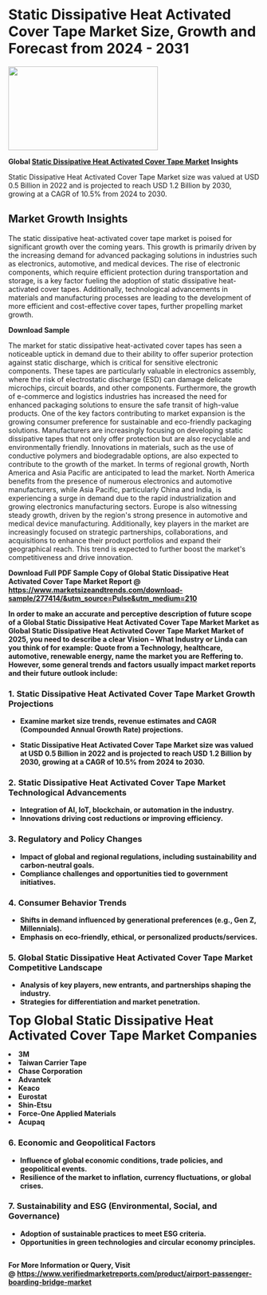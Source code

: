<H1>Static Dissipative Heat Activated Cover Tape Market Size, Growth and Forecast from 2024 - 2031</H1><img class="aligncenter size-medium wp-image-584254" src="https://thirdeyenews.in/wp-content/uploads/2024/09/Global-Market-Research-300x168.jpeg" alt="" width="300" height="168" /><p><strong>Global&nbsp;<a href="https://www.marketsizeandtrends.com/download-sample/277414/&amp;utm_source=Pulse&amp;utm_medium=210">Static Dissipative Heat Activated Cover Tape Market</a> Insights</strong></p><p>Static Dissipative Heat Activated Cover Tape Market size was valued at USD 0.5 Billion in 2022 and is projected to reach USD 1.2 Billion by 2030, growing at a CAGR of 10.5% from 2024 to 2030.</p><p><h2>Market Growth Insights</h2> <p>The static dissipative heat-activated cover tape market is poised for significant growth over the coming years. This growth is primarily driven by the increasing demand for advanced packaging solutions in industries such as electronics, automotive, and medical devices. The rise of electronic components, which require efficient protection during transportation and storage, is a key factor fueling the adoption of static dissipative heat-activated cover tapes. Additionally, technological advancements in materials and manufacturing processes are leading to the development of more efficient and cost-effective cover tapes, further propelling market growth.</p> <p><strong>Download Sample</strong></p> <p>The market for static dissipative heat-activated cover tapes has seen a noticeable uptick in demand due to their ability to offer superior protection against static discharge, which is critical for sensitive electronic components. These tapes are particularly valuable in electronics assembly, where the risk of electrostatic discharge (ESD) can damage delicate microchips, circuit boards, and other components. Furthermore, the growth of e-commerce and logistics industries has increased the need for enhanced packaging solutions to ensure the safe transit of high-value products. One of the key factors contributing to market expansion is the growing consumer preference for sustainable and eco-friendly packaging solutions. Manufacturers are increasingly focusing on developing static dissipative tapes that not only offer protection but are also recyclable and environmentally friendly. Innovations in materials, such as the use of conductive polymers and biodegradable options, are also expected to contribute to the growth of the market. In terms of regional growth, North America and Asia Pacific are anticipated to lead the market. North America benefits from the presence of numerous electronics and automotive manufacturers, while Asia Pacific, particularly China and India, is experiencing a surge in demand due to the rapid industrialization and growing electronics manufacturing sectors. Europe is also witnessing steady growth, driven by the region's strong presence in automotive and medical device manufacturing. Additionally, key players in the market are increasingly focused on strategic partnerships, collaborations, and acquisitions to enhance their product portfolios and expand their geographical reach. This trend is expected to further boost the market's competitiveness and drive innovation. <p><strong></p><p><span class=""><strong>Download Full PDF Sample Copy of Global Static Dissipative Heat Activated Cover Tape Market Report</strong> @ <a href="https://www.marketsizeandtrends.com/download-sample/277414/&amp;utm_source=Pulse&amp;utm_medium=210" target="_blank">https://www.marketsizeandtrends.com/download-sample/277414/&amp;utm_source=Pulse&amp;utm_medium=210</a></span></p><p>In order to make an accurate and perceptive description of future scope of a Global&nbsp;Static Dissipative Heat Activated Cover Tape Market Market as Global&nbsp;Static Dissipative Heat Activated Cover Tape Market Market of 2025, you need to describe a clear Vision &ndash; What Industry or Linda can you think of for example: Quote from a Technology, healthcare, automotive, renewable energy, name the market you are Reffering to. However, some general trends and factors usually impact market reports and their future outlook include:</p><h3>1.&nbsp;<strong>Static Dissipative Heat Activated Cover Tape Market Growth Projections</strong></h3><ul><li>Examine market size trends, revenue estimates and CAGR (Compounded Annual Growth Rate) projections.</li><li><p>Static Dissipative Heat Activated Cover Tape Market size was valued at USD 0.5 Billion in 2022 and is projected to reach USD 1.2 Billion by 2030, growing at a CAGR of 10.5% from 2024 to 2030.</p></li></ul><h3>2.&nbsp;<strong>Static Dissipative Heat Activated Cover Tape Market Technological Advancements</strong></h3><ul><li>Integration of AI, IoT, blockchain, or automation in the industry.</li><li>Innovations driving cost reductions or improving efficiency.</li></ul><h3>3.&nbsp;<strong>Regulatory and Policy Changes</strong></h3><ul><li>Impact of global and regional regulations, including sustainability and carbon-neutral goals.</li><li>Compliance challenges and opportunities tied to government initiatives.</li></ul><h3>4.&nbsp;<strong>Consumer Behavior Trends</strong></h3><ul><li>Shifts in demand influenced by generational preferences (e.g., Gen Z, Millennials).</li><li>Emphasis on eco-friendly, ethical, or personalized products/services.</li></ul><h3>5.&nbsp;<strong>Global Static Dissipative Heat Activated Cover Tape Market Competitive Landscape</strong></h3><ul><li>Analysis of key players, new entrants, and partnerships shaping the industry.</li><li>Strategies for differentiation and market penetration.</li></ul><p data-pm-slice="1 1 []"><span style="color: inherit; font-family: inherit; font-size: 25px;">Top Global Static Dissipative Heat Activated Cover Tape Market Companies</span></p><div class="" data-test-id=""><p><li>3M</li><li> Taiwan Carrier Tape</li><li> Chase Corporation</li><li> Advantek</li><li> Keaco</li><li> Eurostat</li><li> Shin-Etsu</li><li> Force-One Applied Materials</li><li> Acupaq</li></p></div><h3>6.&nbsp;<strong>Economic and Geopolitical Factors</strong></h3><ul><li>Influence of global economic conditions, trade policies, and geopolitical events.</li><li>Resilience of the market to inflation, currency fluctuations, or global crises.</li></ul><h3>7.&nbsp;<strong>Sustainability and ESG (Environmental, Social, and Governance)</strong></h3><ul><li>Adoption of sustainable practices to meet ESG criteria.</li><li>Opportunities in green technologies and circular economy principles.</li></ul><h2><strong style="font-size: 14px;">For More Information or Query, Visit @&nbsp;</strong><a style="background-color: #ffffff; font-size: 14px;" href="https://www.marketsizeandtrends.com/report/static-dissipative-heat-activated-cover-tape-market/" target="_blank">https://www.verifiedmarketreports.com/product/airport-passenger-boarding-bridge-market</a></h2>
